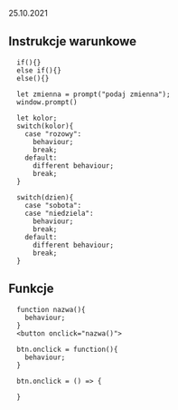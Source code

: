 25.10.2021

## Instrukcje warunkowe

```
  if(){}
  else if(){}
  else(){}
```

```
  let zmienna = prompt("podaj zmienna");
  window.prompt()
```

```
  let kolor;
  switch(kolor){
    case "rozowy":
      behaviour;
      break;
    default:
      different behaviour;
      break;
  }
```

```
  switch(dzien){
    case "sobota":
    case "niedziela":
      behaviour;
      break;
    default:
      different behaviour;
      break;
  }
```

## Funkcje

```
  function nazwa(){
    behaviour;
  }
  <button onclick="nazwa()">
```

```
  btn.onclick = function(){
    behaviour;
  }
```

```
  btn.onclick = () => {

  }
```
